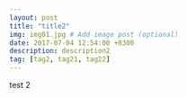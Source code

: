 ```yaml
---
layout: post
title: "title2"
img: img01.jpg # Add image post (optional)
date: 2017-07-04 12:54:00 +0300
description: description2
tag: [tag2, tag21, tag22]
---
```

test 2
